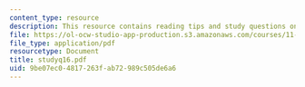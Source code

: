 ```yaml
---
content_type: resource
description: This resource contains reading tips and study questions on session 16.
file: https://ol-ocw-studio-app-production.s3.amazonaws.com/courses/11-201-gateway-planning-action-fall-2005/9be07ec04817263fab72989c505de6a6_studyq16.pdf
file_type: application/pdf
resourcetype: Document
title: studyq16.pdf
uid: 9be07ec0-4817-263f-ab72-989c505de6a6
---
```

